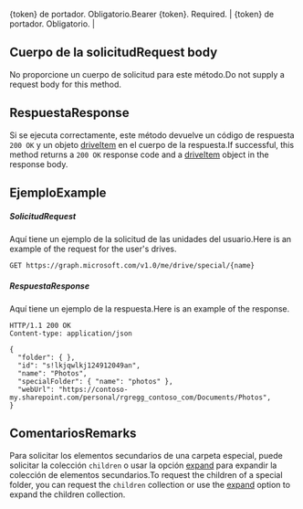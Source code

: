 <span data-ttu-id="6ce07-p103">{token} de portador. Obligatorio.</span><span class="sxs-lookup"><span data-stu-id="6ce07-p103">Bearer {token}. Required.</span></span> | {token} de portador. Obligatorio. |


## <a name="request-body"></a><span data-ttu-id="6ce07-128">Cuerpo de la solicitud</span><span class="sxs-lookup"><span data-stu-id="6ce07-128">Request body</span></span>
<span data-ttu-id="6ce07-129">No proporcione un cuerpo de solicitud para este método.</span><span class="sxs-lookup"><span data-stu-id="6ce07-129">Do not supply a request body for this method.</span></span>

## <a name="response"></a><span data-ttu-id="6ce07-130">Respuesta</span><span class="sxs-lookup"><span data-stu-id="6ce07-130">Response</span></span>

<span data-ttu-id="6ce07-131">Si se ejecuta correctamente, este método devuelve un código de respuesta `200 OK` y un objeto [driveItem](../resources/driveitem.md) en el cuerpo de la respuesta.</span><span class="sxs-lookup"><span data-stu-id="6ce07-131">If successful, this method returns a `200 OK` response code and a [driveItem](../resources/driveitem.md) object in the response body.</span></span>

## <a name="example"></a><span data-ttu-id="6ce07-132">Ejemplo</span><span class="sxs-lookup"><span data-stu-id="6ce07-132">Example</span></span>

##### <a name="request"></a><span data-ttu-id="6ce07-133">Solicitud</span><span class="sxs-lookup"><span data-stu-id="6ce07-133">Request</span></span>
<span data-ttu-id="6ce07-134">Aquí tiene un ejemplo de la solicitud de las unidades del usuario.</span><span class="sxs-lookup"><span data-stu-id="6ce07-134">Here is an example of the request for the user's drives.</span></span>

<!-- {
  "blockType": "request",
  "name": "get_drive_special"
}-->
```http
GET https://graph.microsoft.com/v1.0/me/drive/special/{name}
```

##### <a name="response"></a><span data-ttu-id="6ce07-135">Respuesta</span><span class="sxs-lookup"><span data-stu-id="6ce07-135">Response</span></span>
<span data-ttu-id="6ce07-136">Aquí tiene un ejemplo de la respuesta.</span><span class="sxs-lookup"><span data-stu-id="6ce07-136">Here is an example of the response.</span></span>
<!-- {
  "blockType": "response",
  "truncated": true,
  "@odata.type": "microsoft.graph.driveItem"
} -->
```http
HTTP/1.1 200 OK
Content-type: application/json

{
  "folder": { },
  "id": "s!lkjqwlkj124912049an",
  "name": "Photos",
  "specialFolder": { "name": "photos" },
  "webUrl": "https://contoso-my.sharepoint.com/personal/rgregg_contoso_com/Documents/Photos",
}
```

## <a name="remarks"></a><span data-ttu-id="6ce07-137">Comentarios</span><span class="sxs-lookup"><span data-stu-id="6ce07-137">Remarks</span></span>

<span data-ttu-id="6ce07-138">Para solicitar los elementos secundarios de una carpeta especial, puede solicitar la colección `children` o usar la opción [expand](http://developer.microsoft.com/en-us/graph/docs/overview/query_parameters) para expandir la colección de elementos secundarios.</span><span class="sxs-lookup"><span data-stu-id="6ce07-138">To request the children of a special folder, you can request the `children` collection or use the [expand](http://developer.microsoft.com/en-us/graph/docs/overview/query_parameters) option to expand the children collection.</span></span>


<!-- {
  "type": "#page.annotation",
  "description": "List drives",
  "keywords": "",
  "section": "documentation",
  "tocPath": "OneDrive/Drive/Get special folder"
}-->
